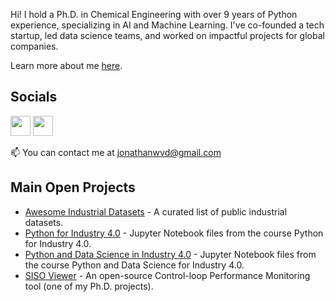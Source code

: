 Hi! I hold a Ph.D. in Chemical Engineering with over 9 years of Python experience, specializing in AI and Machine Learning. I've co-founded a tech startup, led data science teams, and worked on impactful projects for global companies.

Learn more about me [here](https://jonathanwvd.github.io).

## Socials
<p align="left"> 
  <a href="https://www.github.com/jonathanwvd" target="_blank" rel="noreferrer"><img src="https://raw.githubusercontent.com/danielcranney/readme-generator/main/public/icons/socials/github.svg" width="32" height="32" /></a> 
  <a href="https://www.linkedin.com/in/jwvd/" target="_blank" rel="noreferrer"><img src="https://raw.githubusercontent.com/danielcranney/readme-generator/main/public/icons/socials/linkedin.svg" width="32" height="32" /></a> 
</p>

📫 You can contact me at [jonathanwvd@gmail.com](mailto:jonathanwvd@gmail.com)

## Main Open Projects
* [Awesome Industrial Datasets](https://github.com/jonathanwvd/awesome-industrial-datasets) - A curated list of public industrial datasets.
* [Python for Industry 4.0](https://github.com/jonathanwvd/python-for-industry40) - Jupyter Notebook files from the course Python for Industry 4.0.
* [Python and Data Science in Industry 4.0](https://github.com/jonathanwvd/python-and-data-science-in-industry40) - Jupyter Notebook files from the course Python and Data Science for Industry 4.0.
* [SISO Viewer](https://github.com/jonathanwvd/sisoviewer) - An open-source Control-loop Performance Monitoring tool (one of my Ph.D. projects).

